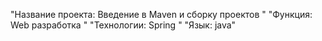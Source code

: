 "Название проекта: Введение в Maven и сборку проектов "
"Функция: Web разработка "
"Технологии: Spring "
"Язык: java"